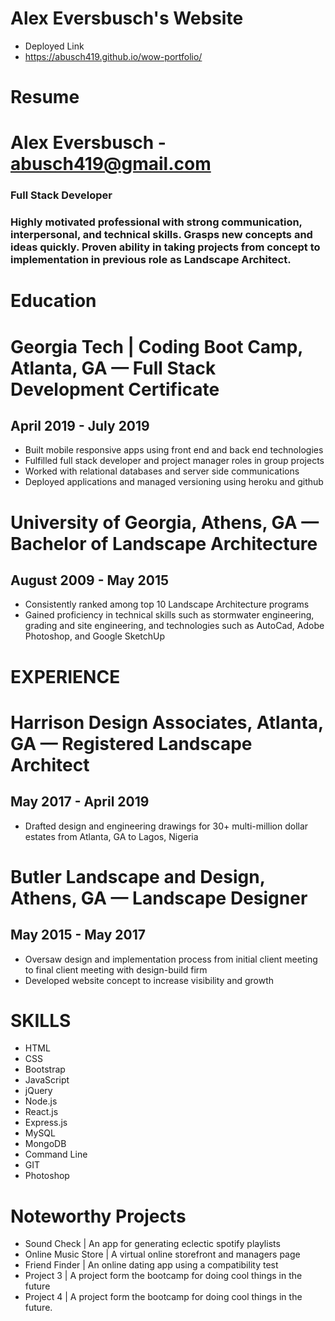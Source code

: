 # Alex Eversbusch's Website

* Deployed Link
* https://abusch419.github.io/wow-portfolio/


# Resume

# Alex Eversbusch - abusch419@gmail.com
### Full Stack Developer
### Highly motivated professional with strong communication, interpersonal, and technical skills. Grasps new concepts and ideas quickly. Proven ability in taking projects from concept to implementation in previous role as Landscape Architect.

# Education 

# Georgia Tech | Coding Boot Camp, Atlanta, GA — Full Stack Development Certificate
## April 2019 - July 2019
* Built mobile responsive apps using front end and back end technologies 
* Fulfilled full stack developer and project manager roles in group projects
* Worked with relational  databases and server side communications
* Deployed applications and managed versioning  using heroku and github
 
# University of Georgia, Athens, GA — Bachelor of Landscape Architecture
## August 2009 - May 2015
* Consistently ranked among top 10 Landscape Architecture programs
* Gained proficiency in technical skills such as stormwater engineering, grading and site engineering, and technologies  such as AutoCad, Adobe Photoshop, and Google SketchUp

# EXPERIENCE

# Harrison Design Associates, Atlanta, GA — Registered Landscape Architect
## May 2017 - April 2019
* Drafted design and engineering drawings for  30+ multi-million dollar estates from Atlanta, GA to Lagos, Nigeria

# Butler Landscape and Design, Athens, GA — Landscape Designer
## May 2015 - May 2017
* Oversaw design and implementation process from initial client meeting to final client meeting with design-build firm 
* Developed website concept to increase visibility and growth

# SKILLS
* HTML
* CSS
* Bootstrap
* JavaScript
* jQuery
* Node.js
* React.js
* Express.js
* MySQL
* MongoDB
* Command Line
* GIT
* Photoshop


# Noteworthy Projects
* Sound Check | An app for generating eclectic spotify playlists
* Online Music Store | A virtual online storefront and managers page
* Friend Finder  | An online dating app using a compatibility test 
* Project 3   | A project form the bootcamp for doing cool things in the future
* Project 4   | A project form the bootcamp for doing cool things in the future.  




